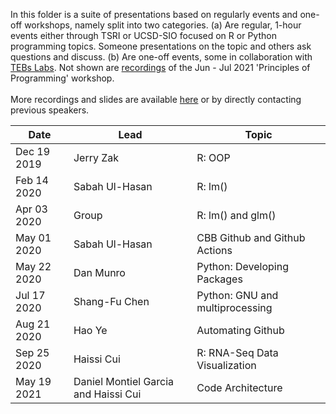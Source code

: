 In this folder is a suite of presentations based on regularly events and one-off workshops, namely split into two categories. (a) Are regular, 1-hour events either through TSRI or UCSD-SIO focused on R or Python programming topics. Someone presentations on the topic and others ask questions and discuss. (b) Are one-off events, some in collaboration with [TEBs Labs](https://github.com/Tebs-Lab). Not shown are [recordings](https://drive.google.com/drive/folders/1xmmLb6MYt6lt02t_fInbxScUddCitqLJ?usp=sharing) of the Jun - Jul 2021 'Principles of Programming' workshop.
<br><br>
More recordings and slides are available [here](https://drive.google.com/drive/folders/1NI-2vk0pkR3h5CtN1D5vsbFRkJnV-TSo?usp=sharing) or by directly contacting previous speakers. 
<br>

| Date | Lead | Topic |
| ---- | ---- | ----- |
| Dec 19 2019 | Jerry Zak  | R: OOP |
| Feb 14 2020 | Sabah Ul-Hasan | R: lm() |
| Apr 03 2020 | Group | R: lm() and glm() |
| May 01 2020 | Sabah Ul-Hasan | CBB Github and Github Actions |
| May 22 2020 | Dan Munro | Python: Developing Packages |
| Jul 17 2020 | Shang-Fu Chen | Python: GNU and multiprocessing |
| Aug 21 2020 | Hao Ye | Automating Github |
| Sep 25 2020 | Haissi Cui | R: RNA-Seq Data Visualization |
| May 19 2021 | Daniel Montiel Garcia and Haissi Cui  | Code Architecture |
